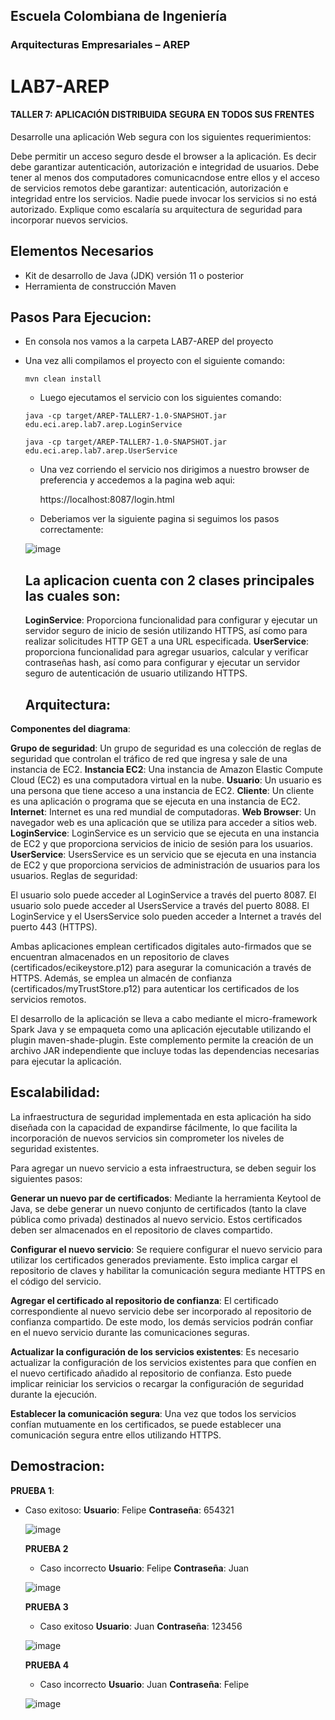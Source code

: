 ## Escuela Colombiana de Ingeniería
### Arquitecturas Empresariales – AREP
# LAB7-AREP
#### TALLER 7: APLICACIÓN DISTRIBUIDA SEGURA EN TODOS SUS FRENTES

Desarrolle una aplicación Web segura con los siguientes requerimientos:

Debe permitir un acceso seguro desde el browser a la aplicación. Es decir debe garantizar autenticación, autorización e integridad de usuarios. Debe tener al menos dos computadores comunicacndose entre ellos y el acceso de servicios remotos debe garantizar: autenticación, autorización e integridad entre los servicios. Nadie puede invocar los servicios si no está autorizado. Explique como escalaría su arquitectura de seguridad para incorporar nuevos servicios.

## Elementos Necesarios
* Kit de desarrollo de Java (JDK) versión 11 o posterior
* Herramienta de construcción Maven

## Pasos Para Ejecucion:
- En consola nos vamos a la carpeta LAB7-AREP del proyecto
- Una vez alli compilamos el proyecto con el siguiente comando:

  ``` 
  mvn clean install
  ```
  - Luego ejecutamos el servicio con los siguientes comando:
 
  ``` 
  java -cp target/AREP-TALLER7-1.0-SNAPSHOT.jar edu.eci.arep.lab7.arep.LoginService
  ```

    ``` 
  java -cp target/AREP-TALLER7-1.0-SNAPSHOT.jar edu.eci.arep.lab7.arep.UserService
  ```

  - Una vez corriendo el servicio nos dirigimos a nuestro browser de preferencia y accedemos a la pagina web aqui:

    https://localhost:8087/login.html

  - Deberiamos ver la siguiente pagina si seguimos los pasos correctamente:

  ![image](https://github.com/JuanFe2001/LAB7-AREP/assets/123691538/d1bda9c5-840a-4f37-a770-0247fd49de61)

  ## La aplicacion cuenta con 2 clases principales las cuales son:

  **LoginService**: Proporciona funcionalidad para configurar y ejecutar un servidor seguro de inicio de sesión utilizando HTTPS, así como para realizar solicitudes HTTP GET a una URL especificada.
  **UserService**: proporciona funcionalidad para agregar usuarios, calcular y verificar contraseñas hash, así como para configurar y ejecutar un servidor seguro de autenticación de usuario utilizando HTTPS.

  ## Arquitectura:

**Componentes del diagrama**:

**Grupo de seguridad**: Un grupo de seguridad es una colección de reglas de seguridad que controlan el tráfico de red que ingresa y sale de una instancia de EC2.
**Instancia EC2**: Una instancia de Amazon Elastic Compute Cloud (EC2) es una computadora virtual en la nube.
**Usuario**: Un usuario es una persona que tiene acceso a una instancia de EC2.
**Cliente**: Un cliente es una aplicación o programa que se ejecuta en una instancia de EC2.
**Internet**: Internet es una red mundial de computadoras.
**Web Browser**: Un navegador web es una aplicación que se utiliza para acceder a sitios web.
**LoginService**: LoginService es un servicio que se ejecuta en una instancia de EC2 y que proporciona servicios de inicio de sesión para los usuarios.
**UserService**: UsersService es un servicio que se ejecuta en una instancia de EC2 y que proporciona servicios de administración de usuarios para los usuarios.
Reglas de seguridad:

El usuario solo puede acceder al LoginService a través del puerto 8087.
El usuario solo puede acceder al UsersService a través del puerto 8088.
El LoginService y el UsersService solo pueden acceder a Internet a través del puerto 443 (HTTPS).

Ambas aplicaciones emplean certificados digitales auto-firmados que se encuentran almacenados en un repositorio de claves (certificados/ecikeystore.p12) para asegurar la comunicación a través de HTTPS. Además, se emplea un almacén de confianza (certificados/myTrustStore.p12) para autenticar los certificados de los servicios remotos.

El desarrollo de la aplicación se lleva a cabo mediante el micro-framework Spark Java y se empaqueta como una aplicación ejecutable utilizando el plugin maven-shade-plugin. Este complemento permite la creación de un archivo JAR independiente que incluye todas las dependencias necesarias para ejecutar la aplicación.

## Escalabilidad:

La infraestructura de seguridad implementada en esta aplicación ha sido diseñada con la capacidad de expandirse fácilmente, lo que facilita la incorporación de nuevos servicios sin comprometer los niveles de seguridad existentes.

Para agregar un nuevo servicio a esta infraestructura, se deben seguir los siguientes pasos:

**Generar un nuevo par de certificados**: Mediante la herramienta Keytool de Java, se debe generar un nuevo conjunto de certificados (tanto la clave pública como privada) destinados al nuevo servicio. Estos certificados deben ser almacenados en el repositorio de claves compartido.

**Configurar el nuevo servicio**: Se requiere configurar el nuevo servicio para utilizar los certificados generados previamente. Esto implica cargar el repositorio de claves y habilitar la comunicación segura mediante HTTPS en el código del servicio.

**Agregar el certificado al repositorio de confianza**: El certificado correspondiente al nuevo servicio debe ser incorporado al repositorio de confianza compartido. De este modo, los demás servicios podrán confiar en el nuevo servicio durante las comunicaciones seguras.

**Actualizar la configuración de los servicios existentes**: Es necesario actualizar la configuración de los servicios existentes para que confíen en el nuevo certificado añadido al repositorio de confianza. Esto puede implicar reiniciar los servicios o recargar la configuración de seguridad durante la ejecución.

**Establecer la comunicación segura**: Una vez que todos los servicios confían mutuamente en los certificados, se puede establecer una comunicación segura entre ellos utilizando HTTPS.

## Demostracion:

**PRUEBA 1**:
* Caso exitoso:
  **Usuario**: Felipe
  **Contraseña**: 654321
  
  ![image](https://github.com/JuanFe2001/LAB7-AREP/assets/123691538/3e90a95b-81d8-49a2-aebb-e1f9f5ef3116)

  **PRUEBA 2**
  * Caso incorrecto
    **Usuario**: Felipe
    **Contraseña**: Juan
    
  ![image](https://github.com/JuanFe2001/LAB7-AREP/assets/123691538/7d3ad2c6-087d-4aff-83df-fc9040cea13f)

  **PRUEBA 3**
  * Caso exitoso
    **Usuario**: Juan
    **Contraseña**: 123456

  ![image](https://github.com/JuanFe2001/LAB7-AREP/assets/123691538/a9c9db0c-51c6-4c55-a2ce-ec1f436cf918)

  **PRUEBA 4**
  * Caso incorrecto
    **Usuario**: Juan
    **Contraseña**: Felipe

  ![image](https://github.com/JuanFe2001/LAB7-AREP/assets/123691538/cea0e39f-b8cc-4208-82e9-a978f208d0a4)

  

  




    
    
